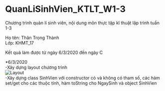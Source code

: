 # QuanLiSinhVien_KTLT_W1-3  
Chương trình quản lí sinh viên, nội dung môn thực tập kĩ thuật lập trình tuần 1-3  

Họ tên: Thân Trọng Thành  
Lớp: KHMT_17  

Kết quả làm được từ ngày 6/3/2020 đến ngày C  

*6/3/2020  
-Xây dựng layout chương trình  
![Layout](https://raw.githubusercontent.com/trongthanht3/QuanLiSinhVien_KTLT_W1-3/master/LayoutIMG/Layout.png)  
-Xây dựng class SinhVien với constructor có và không có tham số, các hàm set/get cho các thuộc tính, hàm toString cho NgaySinh và object SinhVien  
